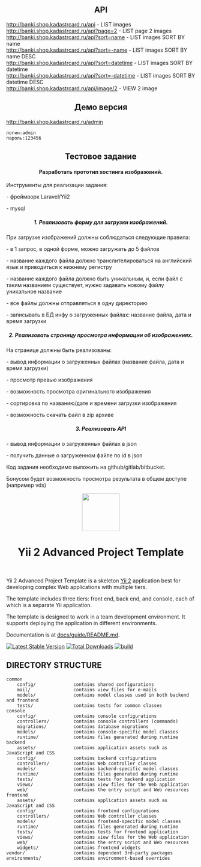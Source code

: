 <h2 align="center">API</h2>

<a href="http://banki.shop.kadastrcard.ru/api" target="_blank">http://banki.shop.kadastrcard.ru/api - LIST images</a><br/>
<a href="http://banki.shop.kadastrcard.ru/api?page=2" target="_blank">http://banki.shop.kadastrcard.ru/api?page=2 - LIST page 2 images</a><br/>
<a href="http://banki.shop.kadastrcard.ru/api?sort=name" target="_blank">http://banki.shop.kadastrcard.ru/api?sort=name - LIST images SORT BY name</a><br/>
<a href="http://banki.shop.kadastrcard.ru/api?sort=-name" target="_blank">http://banki.shop.kadastrcard.ru/api?sort=-name - LIST images SORT BY name DESC</a><br/>
<a href="http://banki.shop.kadastrcard.ru/api?sort=datetime" target="_blank">http://banki.shop.kadastrcard.ru/api?sort=datetime - LIST images SORT BY datetime</a><br/>
<a href="http://banki.shop.kadastrcard.ru/api?sort=-datetime" target="_blank">http://banki.shop.kadastrcard.ru/api?sort=-datetime - LIST images SORT BY datetime DESC</a><br/>
<a href="http://banki.shop.kadastrcard.ru/api/image/2" target="_blank">http://banki.shop.kadastrcard.ru/api/image/2 - VIEW 2 image</a>

<h2 align="center">Демо версия</h2>
<a href="http://banki.shop.kadastrcard.ru/admin" target="_blank">http://banki.shop.kadastrcard.ru/admin</a>

```
логин:admin
пароль:123456
```

<h2 align="center">Тестовое задание</h2>
<div class=WordSection1>

<h4 align="center">Разработать прототип хостинга изображений.</h4>
<p class=MsoNormal>Инструменты для реализации задания:</p>

<p class=MsoNormal>- <span class=SpellE>фреймворк</span> <span class=SpellE>Laravel</span>/Yii2</p>

<p class=MsoNormal>- <span class=SpellE>mysql</span></p>

<h5 align="center">1. Реализовать форму для загрузки изображений.</h5>

<p class=MsoNormal>При загрузке изображений должны соблюдаться следующие
правила:</p>

<p class=MsoNormal>- в 1 запрос, в одной форме, можно загружать до 5 файлов</p>

<p class=MsoNormal>- название каждого файла должно <span class=SpellE>транслителироваться</span>
на английский язык и приводиться к нижнему регистру</p>

<p class=MsoNormal>- название каждого файла должно быть уникальным, и, если
файл с таким названием существует, нужно задавать новому файлу уникальное
название</p>

<p class=MsoNormal>- все файлы должны отправляться в одну директорию</p>

<p class=MsoNormal>- записывать в БД инфу о загруженных файлах: название файла,
дата и время загрузки</p>

<h5 align="center">2. Реализовать страницу просмотра информации об
                   изображениях.</h5>

<p class=MsoNormal>На странице должны быть реализованы:</p>

<p class=MsoNormal>- вывод информации о загруженных файлах (название файла,
дата и время загрузки)</p>

<p class=MsoNormal>- просмотр превью изображения</p>

<p class=MsoNormal>- возможность просмотра оригинального изображения</p>

<p class=MsoNormal>- сортировка по названию/дате и времени загрузки изображения</p>

<p class=MsoNormal>- возможность скачать файл в <span class=SpellE>zip</span>
архиве</p>

<h5 align="center">3. Реализовать API</h5>

<p class=MsoNormal>- вывод информации о загруженных файлах в <span
class=SpellE>json</span></p>

<p class=MsoNormal>- получить данные о загруженном файле по <span class=SpellE>id</span>
в <span class=SpellE>json</span></p>

<p class=MsoNormal>Код задания необходимо выложить на <span class=SpellE>github</span>/<span
class=SpellE>gitlab</span>/<span class=SpellE>bitbucket</span>.</p>

<p class=MsoNormal>Бонусом будет возможность просмотра результата в общем
доступе (<span class=GramE>например</span> <span class=SpellE>vds</span>)</p>

</div>

<p align="center">
    <a href="https://github.com/yiisoft" target="_blank">
        <img src="https://avatars0.githubusercontent.com/u/993323" height="100px">
    </a>
    <h1 align="center">Yii 2 Advanced Project Template</h1>
    <br>
</p>

Yii 2 Advanced Project Template is a skeleton [Yii 2](https://www.yiiframework.com/) application best for
developing complex Web applications with multiple tiers.

The template includes three tiers: front end, back end, and console, each of which
is a separate Yii application.

The template is designed to work in a team development environment. It supports
deploying the application in different environments.

Documentation is at [docs/guide/README.md](docs/guide/README.md).

[![Latest Stable Version](https://img.shields.io/packagist/v/yiisoft/yii2-app-advanced.svg)](https://packagist.org/packages/yiisoft/yii2-app-advanced)
[![Total Downloads](https://img.shields.io/packagist/dt/yiisoft/yii2-app-advanced.svg)](https://packagist.org/packages/yiisoft/yii2-app-advanced)
[![build](https://github.com/yiisoft/yii2-app-advanced/workflows/build/badge.svg)](https://github.com/yiisoft/yii2-app-advanced/actions?query=workflow%3Abuild)

DIRECTORY STRUCTURE
-------------------

```
common
    config/              contains shared configurations
    mail/                contains view files for e-mails
    models/              contains model classes used in both backend and frontend
    tests/               contains tests for common classes    
console
    config/              contains console configurations
    controllers/         contains console controllers (commands)
    migrations/          contains database migrations
    models/              contains console-specific model classes
    runtime/             contains files generated during runtime
backend
    assets/              contains application assets such as JavaScript and CSS
    config/              contains backend configurations
    controllers/         contains Web controller classes
    models/              contains backend-specific model classes
    runtime/             contains files generated during runtime
    tests/               contains tests for backend application    
    views/               contains view files for the Web application
    web/                 contains the entry script and Web resources
frontend
    assets/              contains application assets such as JavaScript and CSS
    config/              contains frontend configurations
    controllers/         contains Web controller classes
    models/              contains frontend-specific model classes
    runtime/             contains files generated during runtime
    tests/               contains tests for frontend application
    views/               contains view files for the Web application
    web/                 contains the entry script and Web resources
    widgets/             contains frontend widgets
vendor/                  contains dependent 3rd-party packages
environments/            contains environment-based overrides
```

